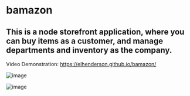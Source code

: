 # bamazon

## This is a node storefront application, where you can buy items as a customer, and manage departments and inventory as the company. 

Video Demonstration: https://elhenderson.github.io/bamazon/

![image](https://user-images.githubusercontent.com/43661059/62714388-12b39b80-b9c4-11e9-81fd-e0c564f8846c.png)


![image](https://user-images.githubusercontent.com/43661059/62714533-64f4bc80-b9c4-11e9-8d6a-a54021284403.png)

